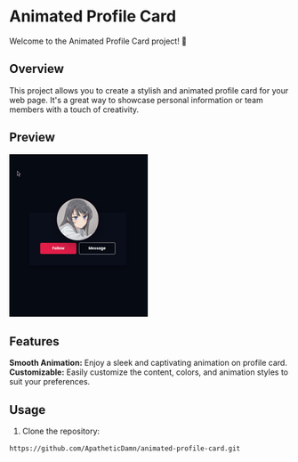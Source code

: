 # Animated Profile Card

Welcome to the Animated Profile Card project! 🌟

## Overview

This project allows you to create a stylish and animated profile card for your web page. It's a great way to showcase personal information or team members with a touch of creativity.

## Preview

![Animated Profile Card](showcase/preview.gif)

## Features

**Smooth Animation:** Enjoy a sleek and captivating animation on profile card.<br>
**Customizable:** Easily customize the content, colors, and animation styles to suit your preferences.

## Usage

1. Clone the repository:

```bash
https://github.com/ApatheticDamn/animated-profile-card.git

